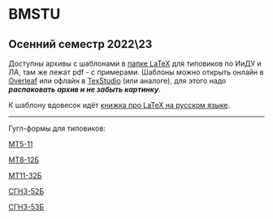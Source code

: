   # BMSTU

## Осенний семестр 2022\23
Доступны архивы с шаблонами в [папке LaTeX](./Latex) для типовиков по ИиДУ и ЛА, там же лежат pdf - с примерами.
Шаблоны можно открыть онлайн в [Overleaf](https://www.overleaf.com/) или офлайн в [TexStudio](https://www.texstudio.org/) (или аналоге), для этого надо ___распаковать архив и не забыть картинку___.

К шаблону вдовесок идёт [книжка про LaTeX на русском языке](./LaTeX-Lvovsky.pdf).

---
Гугл-формы для типовиков:

[МТ5-11](https://docs.google.com/forms/d/e/1FAIpQLSfmEWuheK8Ic36XSZs60Vd3-xQN-aYRhydK0-Ua4MNYzh23vw/viewform?usp=sf_link)

[МТ8-12Б](https://docs.google.com/forms/d/e/1FAIpQLSdUBS7rE4O-ZPMldkzaaqWCurSm4aWXJiFd2xgc8svnKDVaBA/viewform?usp=sf_link)

[МТ11-32Б](https://docs.google.com/forms/d/e/1FAIpQLSdbLcHCFbtavWs9RknGH_2LFeOykLDfuYksNBypWTLpeI3Pyw/viewform?usp=sf_link)

[СГН3-52Б](https://docs.google.com/forms/d/e/1FAIpQLSfQAXguX_3slgWoyhvJlNkNOEP6j1ZV-bo0tMgmWOCn0fFl2w/viewform?usp=sf_link)

[СГН3-53Б](https://docs.google.com/forms/d/e/1FAIpQLSf88PyS3ite5YCmDYbArzcGXzVQ14feYk6jwXlCXK3pZRezmA/viewform?usp=sf_link)
